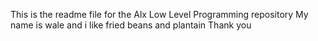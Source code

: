 This is the readme file for the Alx Low Level Programming repository
My name is wale and i like fried beans and plantain
Thank you
